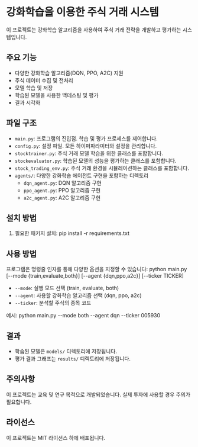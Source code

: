 # 강화학습을 이용한 주식 거래 시스템

이 프로젝트는 강화학습 알고리즘을 사용하여 주식 거래 전략을 개발하고 평가하는 시스템입니다.

## 주요 기능

- 다양한 강화학습 알고리즘(DQN, PPO, A2C) 지원
- 주식 데이터 수집 및 전처리
- 모델 학습 및 저장
- 학습된 모델을 사용한 백테스팅 및 평가
- 결과 시각화

## 파일 구조

- `main.py`: 프로그램의 진입점. 학습 및 평가 프로세스를 제어합니다.
- `config.py`: 설정 파일. 모든 하이퍼파라미터와 설정을 관리합니다.
- `stocktrainer.py`: 주식 거래 모델 학습을 위한 클래스를 포함합니다.
- `stockevaluator.py`: 학습된 모델의 성능을 평가하는 클래스를 포함합니다.
- `stock_trading_env.py`: 주식 거래 환경을 시뮬레이션하는 클래스를 포함합니다.
- `agents/`: 다양한 강화학습 에이전트 구현을 포함하는 디렉토리
  - `dqn_agent.py`: DQN 알고리즘 구현
  - `ppo_agent.py`: PPO 알고리즘 구현
  - `a2c_agent.py`: A2C 알고리즘 구현

## 설치 방법

1. 필요한 패키지 설치:
pip install -r requirements.txt
## 사용 방법

프로그램은 명령줄 인자를 통해 다양한 옵션을 지정할 수 있습니다:
python main.py [--mode {train,evaluate,both}] [--agent {dqn,ppo,a2c}] [--ticker TICKER]
- `--mode`: 실행 모드 선택 (train, evaluate, both)
- `--agent`: 사용할 강화학습 알고리즘 선택 (dqn, ppo, a2c)
- `--ticker`: 분석할 주식의 종목 코드

예시:
python main.py --mode both --agent dqn --ticker 005930
## 결과

- 학습된 모델은 `models/` 디렉토리에 저장됩니다.
- 평가 결과 그래프는 `results/` 디렉토리에 저장됩니다.

## 주의사항

이 프로젝트는 교육 및 연구 목적으로 개발되었습니다. 실제 투자에 사용할 경우 주의가 필요합니다.

## 라이선스

이 프로젝트는 MIT 라이선스 하에 배포됩니다.
